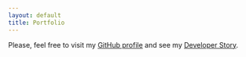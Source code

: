 ```yaml
---
layout: default
title: Portfolio
---
```



Please, feel free to visit my [GitHub profile](http://github.com/pbogut) and
see my [Developer Story](http://stackoverflow.com/story/pbogut).

